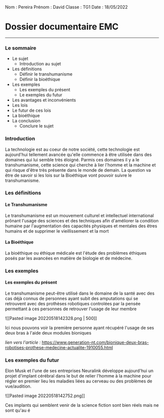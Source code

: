 Nom : Pereira
Prénom : David
Classe : TG1
Date : 18/05/2022

# Dossier documentaire EMC

---

### Le sommaire 

- Le sujet
	- Introduction au sujet
- Les définitions
	- Définir le transhumanisme
	- Définir la bioéthique
- Les exemples
	- Les exemples du présent
	- Le exemples du futur
- Les avantages et inconvénients
- Les lois 
- Le futur de ces lois
- La bioéthique
- La conclusion
	- Conclure le sujet


### Introduction

La technologie est au coeur de notre société, cette technologie est aujourd'hui tellement avancée qu'elle commence à être utilisée dans des domaines qui lui semble très éloigné. Parmis ces domaines il y a le transhumanisme, cette science qui cherche à lier l'homme et la machine et qui risque d'être très présente dans le monde de demain. La question va être de savoir si les lois sur la Bioéthique vont pouvoir suivre le transhumanisme.

### Les définitions

#### Le Transhumanisme

Le transhumanisme est un mouvement culturel et intellectuel international prônant l'usage des sciences et des techniques afin d'améliorer la condition humaine par l'augmentation des capacités physiques et mentales des êtres humains et de supprimer le vieillissement et la mort

#### La Bioéthique

La bioéthique ou éthique médicale est l'étude des problèmes éthiques posés par les avancées en matière de biologie et de médecine.

### Les exemples

#### Les exemples du présent

Le transhumanisme peut-être utilisé dans le domaine de la santé avec des cas déjà connus de personnes ayant subit des amputations qui se retrouvent avec des prothèses robotiques controlées par la pensée permettant à ces personnes de retrouver l'usage de leur membre

![[Pasted image 20220518142328.png | 500]]

Ici nous pouvons voir la première personne ayant récupéré l'usage de ses deux bras à l'aide deux modules bioniques

*lien vers l'article :* https://www.generation-nt.com/bionique-deux-bras-robotises-prothese-medecine-actualite-1910055.html

### Les exemples du futur

Elon Musk et l'une de ses entreprises Neuralink développe aujourd'hui un projet d'implant cérébral dans le but de relier l'homme à la machine pour régler en premier lieu les maladies liées au cerveau ou des problèmes de vue/audition.

![[Pasted image 20220518142752.png]]

Ces implants qui semblent venir de la science fiction sont bien réels mais ne sont qu'au é
